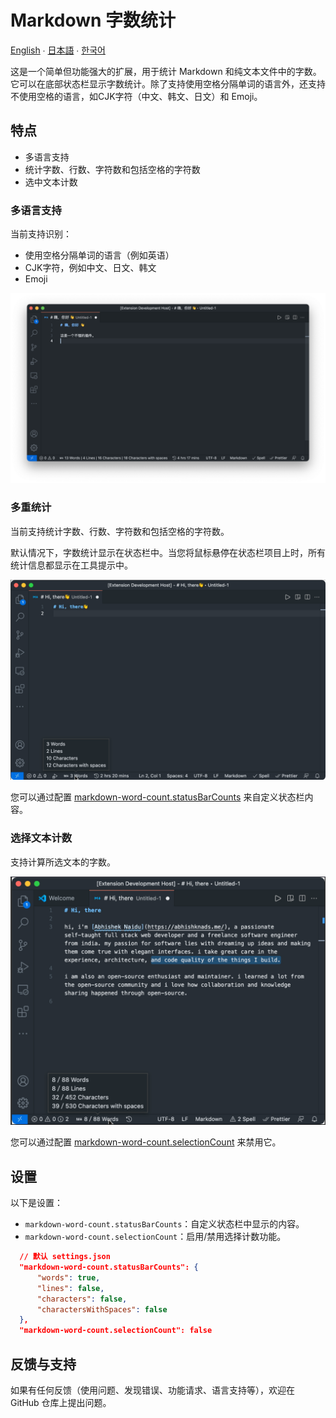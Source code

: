 # Markdown 字数统计

[English](./README.md) ∙ [日本語](./README.ja.md) ∙ [한국어](./README.ko.md)

这是一个简单但功能强大的扩展，用于统计 Markdown 和纯文本文件中的字数。它可以在底部状态栏显示字数统计。除了支持使用空格分隔单词的语言外，还支持不使用空格的语言，如CJK字符（中文、韩文、日文）和 Emoji。

## 特点

- 多语言支持
- 统计字数、行数、字符数和包括空格的字符数
- 选中文本计数

### 多语言支持

当前支持识别：

- 使用空格分隔单词的语言（例如英语）
- CJK字符，例如中文、日文、韩文
- Emoji

![支持CJK和Emoji](./screenshots/CJK.png)

### 多重统计

当前支持统计字数、行数、字符数和包括空格的字符数。

默认情况下，字数统计显示在状态栏中。当您将鼠标悬停在状态栏项目上时，所有统计信息都显示在工具提示中。

![默认效果](./screenshots/tooltip.png)

您可以通过配置 [markdown-word-count.statusBarCounts](#settings) 来自定义状态栏内容。

### 选择文本计数

支持计算所选文本的字数。

![选择计数](./screenshots/selection.png)

您可以通过配置 [markdown-word-count.selectionCount](#settings) 来禁用它。

## 设置

以下是设置：

- `markdown-word-count.statusBarCounts`：自定义状态栏中显示的内容。
- `markdown-word-count.selectionCount`：启用/禁用选择计数功能。

```json
  // 默认 settings.json
  "markdown-word-count.statusBarCounts": {
      "words": true,
      "lines": false,
      "characters": false,
      "charactersWithSpaces": false
  },
  "markdown-word-count.selectionCount": false
  ```

## 反馈与支持

如果有任何反馈（使用问题、发现错误、功能请求、语言支持等），欢迎在 GitHub 仓库上提出问题。
